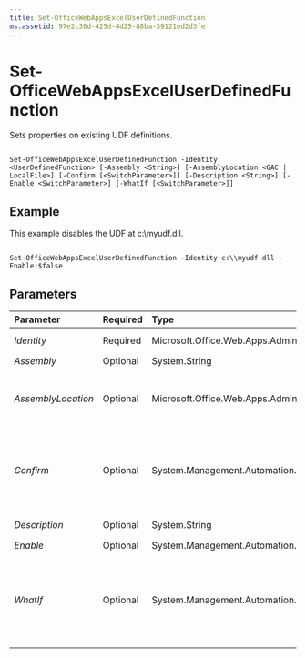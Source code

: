 ```yaml
---
title: Set-OfficeWebAppsExcelUserDefinedFunction
ms.assetid: 97e2c30d-425d-4d25-88ba-39121ed2d3fe
---
```



# Set-OfficeWebAppsExcelUserDefinedFunction

Sets properties on existing UDF definitions.
  
    
    


```

Set-OfficeWebAppsExcelUserDefinedFunction -Identity <UserDefinedFunction> [-Assembly <String>] [-AssemblyLocation <GAC | LocalFile>] [-Confirm [<SwitchParameter>]] [-Description <String>] [-Enable <SwitchParameter>] [-WhatIf [<SwitchParameter>]]

```


## Example

This example disables the UDF at c:\\myudf.dll.
  
    
    

```

Set-OfficeWebAppsExcelUserDefinedFunction -Identity c:\\myudf.dll -Enable:$false
```


## Parameters



|**Parameter**|**Required**|**Type**|**Description**|
|:-----|:-----|:-----|:-----|
| _Identity_ <br/> |Required  <br/> |Microsoft.Office.Web.Apps.Administration.UserDefinedFunction  <br/> |The path and filename of the UDF.  <br/> |
| _Assembly_ <br/> |Optional  <br/> |System.String  <br/> |The name of the assembly.  <br/> |
| _AssemblyLocation_ <br/> |Optional  <br/> |Microsoft.Office.Web.Apps.Administration.AssemblyLocation  <br/> |The location of the assembly. Values: **LocalFile** - a local directory; **GAC** - the Global Assembly Cache. <br/> |
| _Confirm_ <br/> |Optional  <br/> |System.Management.Automation.SwitchParameter  <br/> |Prompts you for confirmation before executing the command. For more information, type the following command: **get-help about_commonparameters** <br/> |
| _Description_ <br/> |Optional  <br/> |System.String  <br/> |A description of the assembly.  <br/> |
| _Enable_ <br/> |Optional  <br/> |System.Management.Automation.SwitchParameter  <br/> |Enables the UDF.  <br/> |
| _WhatIf_ <br/> |Optional  <br/> |System.Management.Automation.SwitchParameter  <br/> |Displays a message that describes the effect of the command instead of executing the command. For more information, type the following command: **get-help about_commonparameters** <br/> |
   

